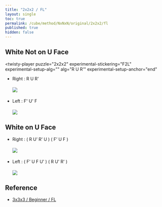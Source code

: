 ```yaml
---
title: "2x2x2 / FL"
layout: single
toc: true
permalink: /cube/method/NxNxN/original/2x2x2/fl
published: true
hidden: false
---
```


<head>
  <base target="_blank">
  <style>
    img {
      max-width:150px;
    }
    .img-wrapper {
      margin: 20px 0px;
    }
    twisty-player {
      background    : "checkered-transparent";
      hint-facelets : "floating";
      width         : 300px;
      height        : 200px;
    }
  </style>
  <script src="https://cdn.cubing.net/js/cubing/twisty" type="module" defer>
  </script>
</head>



## White Not on U Face

<twisty-player
  puzzle="2x2x2"
  experimental-stickering="F2L"
  experimental-setup-alg=""
  alg="R U R'"
  experimental-setup-anchor="end"
></twisty-player>

- Right : R U R'
  <div class="img-wrapper">
    <a href="https://alpha.twizzle.net/edit/?puzzle=2x2x2&setup-anchor=end&stickering=F2L&alg=R+U+R%27">
      <img src="https://user-images.githubusercontent.com/92285528/216001643-95d5f999-acdf-45a2-9c33-bea7b66f13d1.png">
    </a>
  </div>
- Left : F' U' F
  <div class="img-wrapper">
    <a href="https://alpha.twizzle.net/edit/?puzzle=2x2x2&setup-anchor=end&stickering=F2L&alg=F%27+U%27+F">
      <img src="https://user-images.githubusercontent.com/92285528/216001918-b9f48c9d-000c-4f9a-ba33-a207ccb8cb26.png">
    </a>
  </div>



## White on U Face

- Right : ( R U’ R’ U ) ( F’ U F )
  <div class="img-wrapper">
    <a href="https://alpha.twizzle.net/edit/?puzzle=2x2x2&setup-anchor=end&stickering=F2L&alg=R+U%27+R%27+U+F%27+U+F">
      <img src="https://user-images.githubusercontent.com/92285528/216002226-196b3313-f391-4132-af83-25d5e591e427.png">
    </a>
  </div>
- Left : ( F' U F U' ) ( R U' R' )
  <div class="img-wrapper">
    <a href="https://alpha.twizzle.net/edit/?puzzle=2x2x2&setup-anchor=end&stickering=F2L&alg=F%27+U+F+U%27+R+U%27+R%27">
      <img src="https://user-images.githubusercontent.com/92285528/216002752-49161da8-37a6-47ab-a7cf-49146937724f.png">
    </a>
  </div>



## Reference

- [3x3x3 / Beginner / FL](/cube/method/NxNxN/original/3x3x3/beginner/fl)
